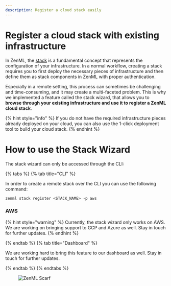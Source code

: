 ```yaml
---
description: Register a cloud stack easily
---
```


# Register a cloud stack with existing infrastructure

In ZenML, the [stack]() is a fundamental concept that represents the 
configuration of your infrastructure. In a normal workflow, creating a stack
requires you to first deploy the necessary pieces of infrastructure and then 
define them as stack components in ZenML with proper authentication.

Especially in a remote setting, this process can sometimes be challenging and 
time-consuming, and it may create a multi-faceted problem. This is why we 
implemented a feature called the stack wizard, that allows you to **browse 
through your existing infrastructure and use it to register a ZenML cloud 
stack**.

{% hint style="info" %}
If you do not have the required infrastructure pieces already deployed
on your cloud, you can also use the 1-click deployment tool to build your 
cloud stack.
{% endhint %}

# How to use the Stack Wizard

The stack wizard can only be accessed through the CLI:

{% tabs %}
{% tab title="CLI" %}

In order to create a remote stack over the CLI you can use the following 
command:

```shell
zenml stack register <STACK_NAME> -p aws
```

### AWS

{% hint style="warning" %}
Currently, the stack wizard only works on AWS. We are working on bringing 
support to GCP and Azure as well. Stay in touch for further updates.
{% endhint %}

{% endtab %}
{% tab title="Dashboard" %}

We are working hard to bring this feature to our dashboard as well. Stay in 
touch for further updates.

{% endtab %}
{% endtabs %}


<figure><img src="https://static.scarf.sh/a.png?x-pxid=f0b4f458-0a54-4fcd-aa95-d5ee424815bc" alt="ZenML Scarf"><figcaption></figcaption></figure>
